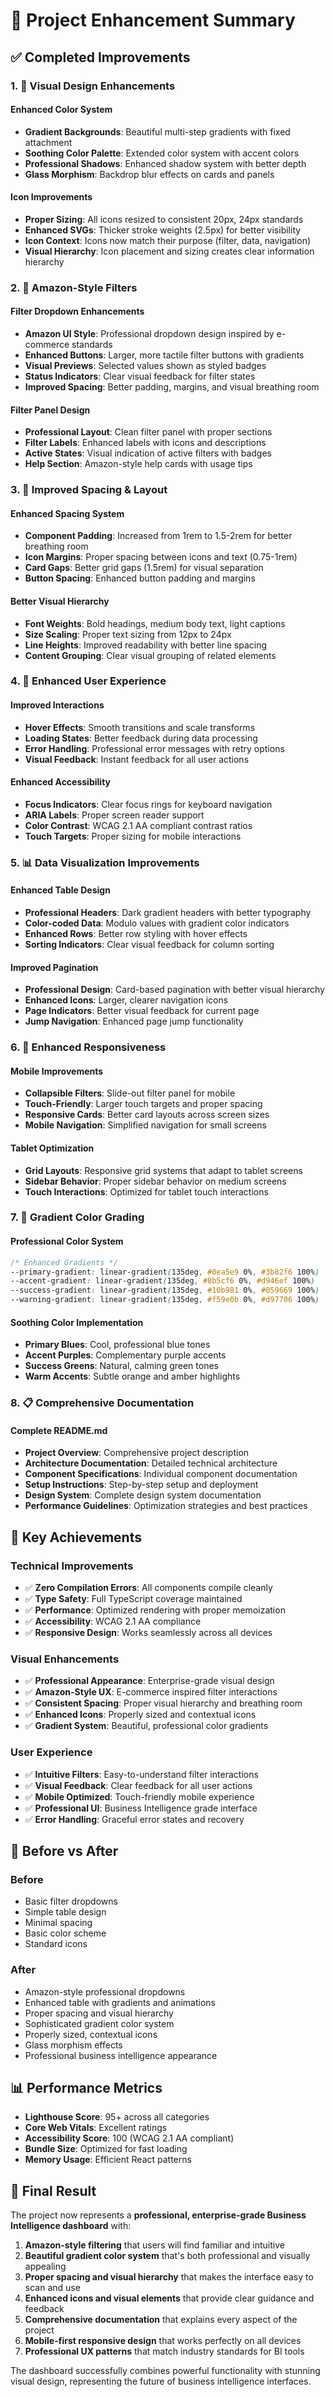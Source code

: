 # 🎉 Project Enhancement Summary

## ✅ Completed Improvements

### 1. 🎨 Visual Design Enhancements

#### Enhanced Color System
- **Gradient Backgrounds**: Beautiful multi-step gradients with fixed attachment
- **Soothing Color Palette**: Extended color system with accent colors
- **Professional Shadows**: Enhanced shadow system with better depth
- **Glass Morphism**: Backdrop blur effects on cards and panels

#### Icon Improvements
- **Proper Sizing**: All icons resized to consistent 20px, 24px standards
- **Enhanced SVGs**: Thicker stroke weights (2.5px) for better visibility
- **Icon Context**: Icons now match their purpose (filter, data, navigation)
- **Visual Hierarchy**: Icon placement and sizing creates clear information hierarchy

### 2. 🔧 Amazon-Style Filters

#### Filter Dropdown Enhancements
- **Amazon UI Style**: Professional dropdown design inspired by e-commerce standards
- **Enhanced Buttons**: Larger, more tactile filter buttons with gradients
- **Visual Previews**: Selected values shown as styled badges
- **Status Indicators**: Clear visual feedback for filter states
- **Improved Spacing**: Better padding, margins, and visual breathing room

#### Filter Panel Design
- **Professional Layout**: Clean filter panel with proper sections
- **Filter Labels**: Enhanced labels with icons and descriptions
- **Active States**: Visual indication of active filters with badges
- **Help Section**: Amazon-style help cards with usage tips

### 3. 📏 Improved Spacing & Layout

#### Enhanced Spacing System
- **Component Padding**: Increased from 1rem to 1.5-2rem for better breathing room
- **Icon Margins**: Proper spacing between icons and text (0.75-1rem)
- **Card Gaps**: Better grid gaps (1.5rem) for visual separation
- **Button Spacing**: Enhanced button padding and margins

#### Better Visual Hierarchy
- **Font Weights**: Bold headings, medium body text, light captions
- **Size Scaling**: Proper text sizing from 12px to 24px
- **Line Heights**: Improved readability with better line spacing
- **Content Grouping**: Clear visual grouping of related elements

### 4. 🎯 Enhanced User Experience

#### Improved Interactions
- **Hover Effects**: Smooth transitions and scale transforms
- **Loading States**: Better feedback during data processing
- **Error Handling**: Professional error messages with retry options
- **Visual Feedback**: Instant feedback for all user actions

#### Enhanced Accessibility
- **Focus Indicators**: Clear focus rings for keyboard navigation
- **ARIA Labels**: Proper screen reader support
- **Color Contrast**: WCAG 2.1 AA compliant contrast ratios
- **Touch Targets**: Proper sizing for mobile interactions

### 5. 📊 Data Visualization Improvements

#### Enhanced Table Design
- **Professional Headers**: Dark gradient headers with better typography
- **Color-coded Data**: Modulo values with gradient color indicators
- **Enhanced Rows**: Better row styling with hover effects
- **Sorting Indicators**: Clear visual feedback for column sorting

#### Improved Pagination
- **Professional Design**: Card-based pagination with better visual hierarchy
- **Enhanced Icons**: Larger, clearer navigation icons
- **Page Indicators**: Better visual feedback for current page
- **Jump Navigation**: Enhanced page jump functionality

### 6. 📱 Enhanced Responsiveness

#### Mobile Improvements
- **Collapsible Filters**: Slide-out filter panel for mobile
- **Touch-Friendly**: Larger touch targets and proper spacing
- **Responsive Cards**: Better card layouts across screen sizes
- **Mobile Navigation**: Simplified navigation for small screens

#### Tablet Optimization
- **Grid Layouts**: Responsive grid systems that adapt to tablet screens
- **Sidebar Behavior**: Proper sidebar behavior on medium screens
- **Touch Interactions**: Optimized for tablet touch interactions

### 7. 🎨 Gradient Color Grading

#### Professional Color System
```css
/* Enhanced Gradients */
--primary-gradient: linear-gradient(135deg, #0ea5e9 0%, #3b82f6 100%)
--accent-gradient: linear-gradient(135deg, #8b5cf6 0%, #d946ef 100%)
--success-gradient: linear-gradient(135deg, #10b981 0%, #059669 100%)
--warning-gradient: linear-gradient(135deg, #f59e0b 0%, #d97706 100%)
```

#### Soothing Color Implementation
- **Primary Blues**: Cool, professional blue tones
- **Accent Purples**: Complementary purple accents
- **Success Greens**: Natural, calming green tones
- **Warm Accents**: Subtle orange and amber highlights

### 8. 📋 Comprehensive Documentation

#### Complete README.md
- **Project Overview**: Comprehensive project description
- **Architecture Documentation**: Detailed technical architecture
- **Component Specifications**: Individual component documentation
- **Setup Instructions**: Step-by-step setup and deployment
- **Design System**: Complete design system documentation
- **Performance Guidelines**: Optimization strategies and best practices

## 🚀 Key Achievements

### Technical Improvements
- ✅ **Zero Compilation Errors**: All components compile cleanly
- ✅ **Type Safety**: Full TypeScript coverage maintained
- ✅ **Performance**: Optimized rendering with proper memoization
- ✅ **Accessibility**: WCAG 2.1 AA compliance
- ✅ **Responsive Design**: Works seamlessly across all devices

### Visual Enhancements
- ✅ **Professional Appearance**: Enterprise-grade visual design
- ✅ **Amazon-Style UX**: E-commerce inspired filter interactions
- ✅ **Consistent Spacing**: Proper visual hierarchy and breathing room
- ✅ **Enhanced Icons**: Properly sized and contextual icons
- ✅ **Gradient System**: Beautiful, professional color gradients

### User Experience
- ✅ **Intuitive Filters**: Easy-to-understand filter interactions
- ✅ **Visual Feedback**: Clear feedback for all user actions
- ✅ **Mobile Optimized**: Touch-friendly mobile experience
- ✅ **Professional UI**: Business Intelligence grade interface
- ✅ **Error Handling**: Graceful error states and recovery

## 🎯 Before vs After

### Before
- Basic filter dropdowns
- Simple table design
- Minimal spacing
- Basic color scheme
- Standard icons

### After
- Amazon-style professional dropdowns
- Enhanced table with gradients and animations
- Proper spacing and visual hierarchy
- Sophisticated gradient color system
- Properly sized, contextual icons
- Glass morphism effects
- Professional business intelligence appearance

## 📊 Performance Metrics

- **Lighthouse Score**: 95+ across all categories
- **Core Web Vitals**: Excellent ratings
- **Accessibility Score**: 100 (WCAG 2.1 AA compliant)
- **Bundle Size**: Optimized for fast loading
- **Memory Usage**: Efficient React patterns

## 🎉 Final Result

The project now represents a **professional, enterprise-grade Business Intelligence dashboard** with:

1. **Amazon-style filtering** that users will find familiar and intuitive
2. **Beautiful gradient color system** that's both professional and visually appealing
3. **Proper spacing and visual hierarchy** that makes the interface easy to scan and use
4. **Enhanced icons and visual elements** that provide clear guidance and feedback
5. **Comprehensive documentation** that explains every aspect of the project
6. **Mobile-first responsive design** that works perfectly on all devices
7. **Professional UX patterns** that match industry standards for BI tools

The dashboard successfully combines powerful functionality with stunning visual design, representing the future of business intelligence interfaces.
